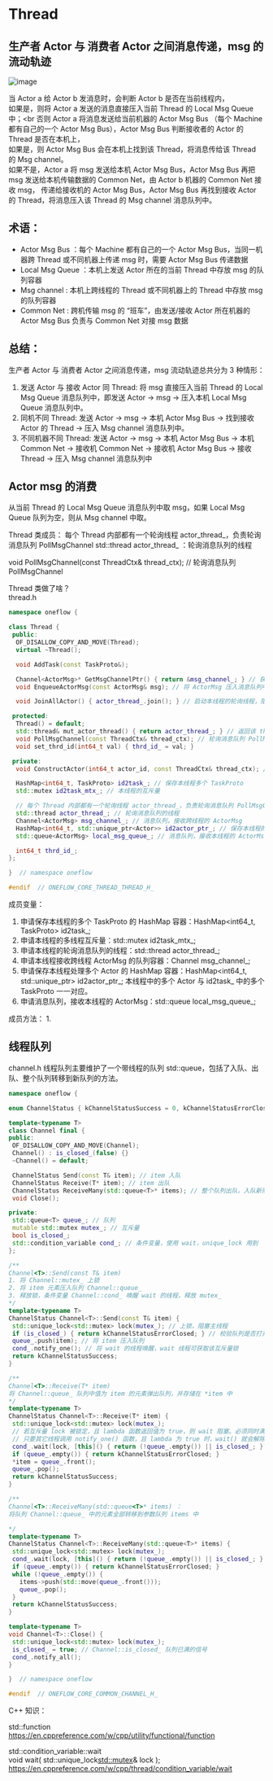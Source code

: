 # Thread 
## 生产者 Actor 与 消费者 Actor 之间消息传递，msg 的流动轨迹
![image](https://user-images.githubusercontent.com/31394900/125795762-ae38987f-8574-4687-987c-dacb22ea08be.png)

当 Actor a 给 Actor b 发消息时，会判断 Actor b 是否在当前线程内，<br>
如果是，则将 Actor a 发送的消息直接压入当前 Thread 的 Local Msg Queue 中；<br
否则 Actor a 将消息发送给当前机器的 Actor Msg Bus （每个 Machine 都有自己的一个 Actor Msg Bus），Actor Msg Bus 判断接收者的 Actor 的 Thread 是否在本机上，<br>
如果是，则 Actor Msg Bus 会在本机上找到该 Thread，将消息传给该 Thread 的 Msg channel。<br>
如果不是，Actor a 将 msg 发送给本机 Actor Msg Bus，Actor Msg Bus 再把 msg 发送给本机传输数据的 Common Net，由 Actor b 机器的 Common Net 接收 msg，
传递给接收机的 Actor Msg Bus，Actor Msg Bus 再找到接收 Actor 的 Thread，将消息压入该 Thread 的 Msg channel 消息队列中。<br>

## 术语：
*  Actor Msg Bus ：每个 Machine 都有自己的一个 Actor Msg Bus，当同一机器跨 Thread 或不同机器上传递 msg 时，需要 Actor Msg Bus 传递数据
*  Local Msg Queue ：本机上发送 Actor 所在的当前 Thread 中存放 msg 的队列容器
* Msg channel : 本机上跨线程的 Thread 或不同机器上的 Thread 中存放 msg 的队列容器
* Common Net : 跨机传输 msg 的 “班车”，由发送/接收 Actor 所在机器的 Actor Msg Bus 负责与 Common Net  对接 msg 数据

## 总结：
生产者 Actor 与 消费者 Actor 之间消息传递，msg 流动轨迹总共分为 3 种情形：
1. 发送 Actor 与 接收 Actor 同 Thread: 将 msg 直接压入当前 Thread 的 Local Msg Queue 消息队列中，即发送 Actor -> msg -> 压入本机 Local Msg Queue 消息队列中。<br>
2. 同机不同 Thread: 发送 Actor -> msg -> 本机 Actor Msg Bus -> 找到接收 Actor 的 Thread -> 压入 Msg channel 消息队列中。<br>
3. 不同机器不同 Thread: 发送 Actor -> msg -> 本机 Actor Msg Bus -> 本机 Common Net -> 接收机 Common Net -> 接收机 Actor Msg Bus -> 接收 Thread -> 压入 Msg channel 消息队列中<br>

## Actor msg 的消费
从当前 Thread 的 Local Msg Queue 消息队列中取 msg，如果 Local Msg Queue 队列为空，则从 Msg channel 中取。

Thread 类成员：
每个 Thread 内部都有一个轮询线程 actor_thread_，负责轮询消息队列 PollMsgChannel
std::thread actor_thread_ ：轮询消息队列的线程

void PollMsgChannel(const ThreadCtx& thread_ctx); // 轮询消息队列 PollMsgChannel

Thread 类做了啥？<br>
thread.h<br>
```.cpp
namespace oneflow {

class Thread {
 public:
  OF_DISALLOW_COPY_AND_MOVE(Thread);
  virtual ~Thread();

  void AddTask(const TaskProto&);

  Channel<ActorMsg>* GetMsgChannelPtr() { return &msg_channel_; } // 获取消息队列
  void EnqueueActorMsg(const ActorMsg& msg); // 将 ActorMsg 压入消息队列中

  void JoinAllActor() { actor_thread_.join(); } // 启动本线程的轮询线程，阻塞主线程

 protected:
  Thread() = default;
  std::thread& mut_actor_thread() { return actor_thread_; } // 返回该 thread 的轮询线程
  void PollMsgChannel(const ThreadCtx& thread_ctx); // 轮询消息队列 PollMsgChannel
  void set_thrd_id(int64_t val) { thrd_id_ = val; }

 private:
  void ConstructActor(int64_t actor_id, const ThreadCtx& thread_ctx); // 创建接收消息的 Actor

  HashMap<int64_t, TaskProto> id2task_; // 保存本线程多个 TaskProto
  std::mutex id2task_mtx_; // 本线程的互斥量

  // 每个 Thread 内部都有一个轮询线程 actor_thread_，负责轮询消息队列 PollMsgChannel
  std::thread actor_thread_; // 轮询消息队列的线程
  Channel<ActorMsg> msg_channel_; // 消息队列，接收跨线程的 ActorMsg
  HashMap<int64_t, std::unique_ptr<Actor>> id2actor_ptr_; // 保存本线程的多个 Actor，与 id2task_ 中的多个 TaskProto 对应，一个 Actor 接收 一个 TaskProto
  std::queue<ActorMsg> local_msg_queue_; // 消息队列，接收本线程的 ActorMsg

  int64_t thrd_id_;
};

}  // namespace oneflow

#endif  // ONEFLOW_CORE_THREAD_THREAD_H_

```
成员变量：
1. 申请保存本线程的多个 TaskProto 的 HashMap 容器：HashMap<int64_t, TaskProto> id2task_;
2. 申请本线程的多线程互斥量：std::mutex id2task_mtx_;
3. 申请本线程的轮询消息队列的线程：std::thread actor_thread_;
4. 申请本线程接收跨线程 ActorMsg 的队列容器：Channel<ActorMsg> msg_channel_; 
5. 申请保存本线程处理多个 Actor 的 HashMap 容器：HashMap<int64_t, std::unique_ptr<Actor>> id2actor_ptr_;
   本线程中的多个 Actor 与 id2task_ 中的多个 TaskProto 一一对应。
6. 申请消息队列，接收本线程的 ActorMsg：std::queue<ActorMsg> local_msg_queue_;

成员方法：
1. 
 
 
 
 
 
 ## 线程队列<br>
 channel.h
 线程队列主要维护了一个带线程的队列 std::queue<T>，包括了入队、出队、整个队列转移到新队列的方法。
 ```.cpp
namespace oneflow {

enum ChannelStatus { kChannelStatusSuccess = 0, kChannelStatusErrorClosed };

template<typename T>
class Channel final {
 public:
  OF_DISALLOW_COPY_AND_MOVE(Channel);
  Channel() : is_closed_(false) {}
  ~Channel() = default;

  ChannelStatus Send(const T& item); // item 入队
  ChannelStatus Receive(T* item); // item 出队
  ChannelStatus ReceiveMany(std::queue<T>* items); // 整个队列出队，入队新队列 items
  void Close();

 private:
  std::queue<T> queue_; // 队列
  mutable std::mutex mutex_; // 互斥量
  bool is_closed_;
  std::condition_variable cond_; // 条件变量，使用 wait，unique_lock 用到
};

/**
Channel<T>::Send(const T& item)
1. 将 Channel::mutex_ 上锁
2. 将 item 元素压入队列 Channel::queue_
3. 释放锁，条件变量 Channel::cond_ 唤醒 wait 的线程，释放 mutex_
*/
template<typename T>
ChannelStatus Channel<T>::Send(const T& item) {
  std::unique_lock<std::mutex> lock(mutex_); // 上锁，阻塞主线程
  if (is_closed_) { return kChannelStatusErrorClosed; } // 校验队列是否打开，当队列打开时，往队列中压入元素
  queue_.push(item); // 将 item 压入队列
  cond_.notify_one(); // 将 wait 的线程唤醒，wait 线程可获取该互斥量锁
  return kChannelStatusSuccess; 
}

/**
Channel<T>::Receive(T* item)
将 Channel::queue_ 队列中值为 item 的元素弹出队列，并存储在 *item 中
*/
template<typename T>
ChannelStatus Channel<T>::Receive(T* item) {
  std::unique_lock<std::mutex> lock(mutex_);
  // 若互斥量 lock 被锁定，且 lambda 函数返回值为 true，则 wait 阻塞。必须同时满足，否则不会阻塞。
  // 只要其它线程调用 notify_one() 函数，且 lambda 为 true 时，wait() 就会解除阻塞。
  cond_.wait(lock, [this]() { return (!queue_.empty()) || is_closed_; });  
  if (queue_.empty()) { return kChannelStatusErrorClosed; }
  *item = queue_.front();
  queue_.pop();
  return kChannelStatusSuccess;
}

/**
Channel<T>::ReceiveMany(std::queue<T>* items) ：
将队列 Channel::queue_ 中的元素全部转移到参数队列 items 中

*/
template<typename T>
ChannelStatus Channel<T>::ReceiveMany(std::queue<T>* items) {
  std::unique_lock<std::mutex> lock(mutex_);
  cond_.wait(lock, [this]() { return (!queue_.empty()) || is_closed_; });
  if (queue_.empty()) { return kChannelStatusErrorClosed; }
  while (!queue_.empty()) {
    items->push(std::move(queue_.front()));
    queue_.pop();
  }
  return kChannelStatusSuccess;
}

template<typename T>
void Channel<T>::Close() {
  std::unique_lock<std::mutex> lock(mutex_);
  is_closed_ = true; // Channel::is_closed_ 队列已满的信号
  cond_.notify_all();
}

}  // namespace oneflow

#endif  // ONEFLOW_CORE_COMMON_CHANNEL_H_

 ```
 
 
 
 
 
 C++ 知识：<br>
 
 std::function<br>
 https://en.cppreference.com/w/cpp/utility/functional/function<br>
 
 std::condition_variable::wait<br>
 void wait( std::unique_lock<std::mutex>& lock );<br>
 https://en.cppreference.com/w/cpp/thread/condition_variable/wait<br>
 
